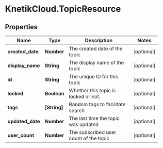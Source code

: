 # KnetikCloud.TopicResource

## Properties
Name | Type | Description | Notes
------------ | ------------- | ------------- | -------------
**created_date** | **Number** | The created date of the topic | [optional] 
**display_name** | **String** | The display name of the topic | [optional] 
**id** | **String** | The unique ID for this topic | [optional] 
**locked** | **Boolean** | Whether this topic is locked or not. | [optional] 
**tags** | **[String]** | Random tags to facilitate search | [optional] 
**updated_date** | **Number** | The last time the topic was updated | [optional] 
**user_count** | **Number** | The subscribed user count of the topic | [optional] 


